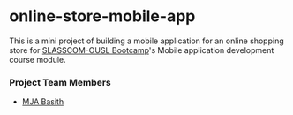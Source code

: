 # online-store-mobile-app
This is a mini project of building a mobile application for an online shopping store for [SLASSCOM-OUSL Bootcamp](https://slasscom.github.io/slasscom-bootcamp-curriculum/ "SLASSCOM-OUSL Bootcamp")'s Mobile application development course module.
### Project Team Members
- [MJA Basith](https://github.com/mjabasith "MJA Basith") 

